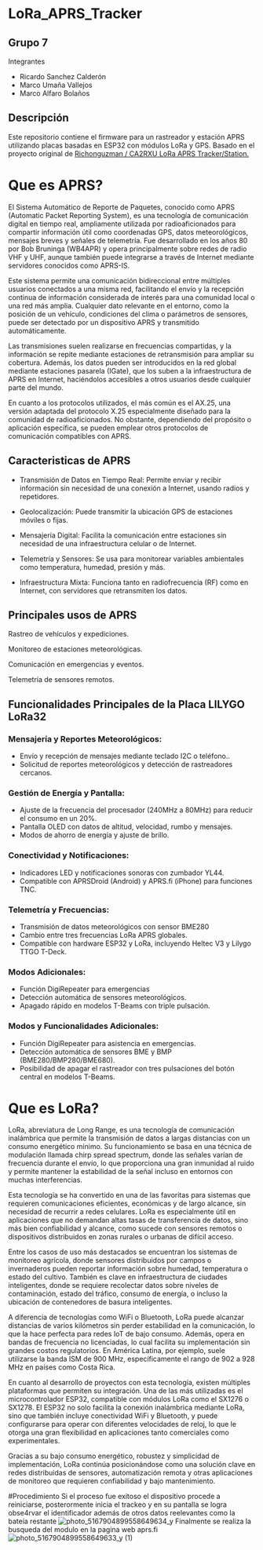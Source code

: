 # LoRa_APRS_Tracker
## Grupo 7
Integrantes

- Ricardo Sanchez Calderón
- Marco Umaña Vallejos
- Marco Alfaro Bolaños



## Descripción
Este repositorio contiene el firmware para un rastreador y estación APRS utilizando placas basadas en ESP32 con módulos LoRa y GPS. Basado en el proyecto original de [Richonguzman / CA2RXU LoRa APRS Tracker/Station.
](https://github.com/richonguzman/LoRa_APRS_Tracker)

# Que es APRS?
El Sistema Automático de Reporte de Paquetes, conocido como APRS (Automatic Packet Reporting System), es una tecnología de comunicación digital en tiempo real, ampliamente utilizada por radioaficionados para compartir información útil como coordenadas GPS, datos meteorológicos, mensajes breves y señales de telemetría. Fue desarrollado en los años 80 por Bob Bruninga (WB4APR) y opera principalmente sobre redes de radio VHF y UHF, aunque también puede integrarse a través de Internet mediante servidores conocidos como APRS-IS.

Este sistema permite una comunicación bidireccional entre múltiples usuarios conectados a una misma red, facilitando el envío y la recepción continua de información considerada de interés para una comunidad local o una red más amplia. Cualquier dato relevante en el entorno, como la posición de un vehículo, condiciones del clima o parámetros de sensores, puede ser detectado por un dispositivo APRS y transmitido automáticamente.

Las transmisiones suelen realizarse en frecuencias compartidas, y la información se repite mediante estaciones de retransmisión para ampliar su cobertura. Además, los datos pueden ser introducidos en la red global mediante estaciones pasarela (IGate), que los suben a la infraestructura de APRS en Internet, haciéndolos accesibles a otros usuarios desde cualquier parte del mundo.

En cuanto a los protocolos utilizados, el más común es el AX.25, una versión adaptada del protocolo X.25 especialmente diseñado para la comunidad de radioaficionados. No obstante, dependiendo del propósito o aplicación específica, se pueden emplear otros protocolos de comunicación compatibles con APRS.

## Caracteristicas de APRS
- Transmisión de Datos en Tiempo Real: Permite enviar y recibir información sin necesidad de una conexión a Internet, usando radios y repetidores.

- Geolocalización: Puede transmitir la ubicación GPS de estaciones móviles o fijas.

- Mensajería Digital: Facilita la comunicación entre estaciones sin necesidad de una infraestructura celular o de Internet.

- Telemetría y Sensores: Se usa para monitorear variables ambientales como temperatura, humedad, presión y más.

- Infraestructura Mixta: Funciona tanto en radiofrecuencia (RF) como en Internet, con servidores que retransmiten los datos.

## Principales usos de APRS
Rastreo de vehículos y expediciones.

Monitoreo de estaciones meteorológicas.

Comunicación en emergencias y eventos.

Telemetría de sensores remotos.

## Funcionalidades Principales de la Placa LILYGO LoRa32

### Mensajería y Reportes Meteorológicos:
- Envío y recepción de mensajes mediante teclado I2C o teléfono..
- Solicitud de reportes meteorológicos y detección de rastreadores cercanos.
### Gestión de Energía y Pantalla:
- Ajuste de la frecuencia del procesador (240MHz a 80MHz) para reducir el consumo en un 20%.
- Pantalla OLED con datos de altitud, velocidad, rumbo y mensajes.
- Modos de ahorro de energía y ajuste de brillo.
### Conectividad y Notificaciones:
- Indicadores LED y notificaciones sonoras con zumbador YL44.
- Compatible con APRSDroid (Android) y APRS.fi (iPhone) para funciones TNC.
### Telemetría y Frecuencias:
- Transmisión de datos meteorológicos con sensor BME280
- Cambio entre tres frecuencias LoRa APRS globales.
- Compatible con hardware ESP32 y LoRa, incluyendo Heltec V3 y Lilygo TTGO T-Deck.
### Modos Adicionales:
- Función DigiRepeater para emergencias
- Detección automática de sensores meteorológicos.
- Apagado rápido en modelos T-Beams con triple pulsación.

### Modos y Funcionalidades Adicionales:
- Función DigiRepeater para asistencia en emergencias.
- Detección automática de sensores BME y BMP (BME280/BMP280/BME680).
- Posibilidad de apagar el rastreador con tres pulsaciones del botón central en modelos T-Beams.

# Que es LoRa?
LoRa, abreviatura de Long Range, es una tecnología de comunicación inalámbrica que permite la transmisión de datos a largas distancias con un consumo energético mínimo. Su funcionamiento se basa en una técnica de modulación llamada chirp spread spectrum, donde las señales varían de frecuencia durante el envío, lo que proporciona una gran inmunidad al ruido y permite mantener la estabilidad de la señal incluso en entornos con muchas interferencias.

Esta tecnología se ha convertido en una de las favoritas para sistemas que requieren comunicaciones eficientes, económicas y de largo alcance, sin necesidad de recurrir a redes celulares. LoRa es especialmente útil en aplicaciones que no demandan altas tasas de transferencia de datos, sino más bien confiabilidad y alcance, como sucede con sensores remotos o dispositivos distribuidos en zonas rurales o urbanas de difícil acceso.

Entre los casos de uso más destacados se encuentran los sistemas de monitoreo agrícola, donde sensores distribuidos por campos o invernaderos pueden reportar información sobre humedad, temperatura o estado del cultivo. También es clave en infraestructura de ciudades inteligentes, donde se requiere recolectar datos sobre niveles de contaminación, estado del tráfico, consumo de energía, o incluso la ubicación de contenedores de basura inteligentes.

A diferencia de tecnologías como WiFi o Bluetooth, LoRa puede alcanzar distancias de varios kilómetros sin perder estabilidad en la comunicación, lo que la hace perfecta para redes IoT de bajo consumo. Además, opera en bandas de frecuencia no licenciadas, lo cual facilita su implementación sin grandes costos regulatorios. En América Latina, por ejemplo, suele utilizarse la banda ISM de 900 MHz, específicamente el rango de 902 a 928 MHz en países como Costa Rica.

En cuanto al desarrollo de proyectos con esta tecnología, existen múltiples plataformas que permiten su integración. Una de las más utilizadas es el microcontrolador ESP32, compatible con módulos LoRa como el SX1276 o SX1278. El ESP32 no solo facilita la conexión inalámbrica mediante LoRa, sino que también incluye conectividad WiFi y Bluetooth, y puede configurarse para operar con diferentes velocidades de reloj, lo que le otorga una gran flexibilidad en aplicaciones tanto comerciales como experimentales.

Gracias a su bajo consumo energético, robustez y simplicidad de implementación, LoRa continúa posicionándose como una solución clave en redes distribuidas de sensores, automatización remota y otras aplicaciones de monitoreo que requieren confiabilidad y bajo mantenimiento.

#Procedimiento
Si el proceso fue exitoso el dispositivo procede a reiniciarse, posterormente inicia el trackeo y en su pantalla se logra obse4rvar el identificador además de otros datos reelevantes como la bateía restante
![photo_5167904899558649634_y](https://github.com/user-attachments/assets/3d632971-ddec-40f9-8b66-885ba5e39170)
Finalmente se realiza la busqueda del modulo en la pagina web aprs.fi
![photo_5167904899558649633_y (1)](https://github.com/user-attachments/assets/ceba1da4-c4d5-4f52-b4ca-1d35ec8fd62d)
